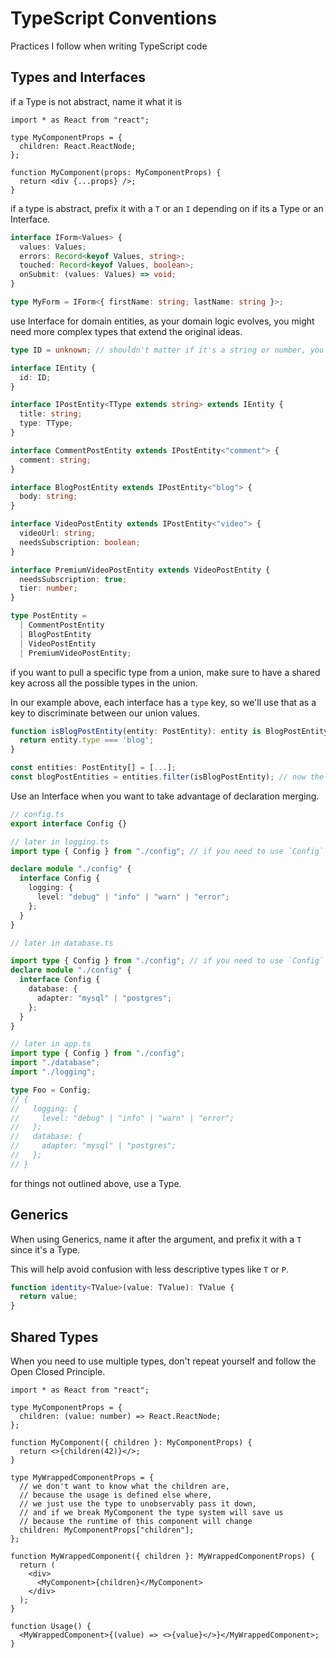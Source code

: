 # TypeScript Conventions

Practices I follow when writing TypeScript code

## Types and Interfaces

if a Type is not abstract, name it what it is

```tsx
import * as React from "react";

type MyComponentProps = {
  children: React.ReactNode;
};

function MyComponent(props: MyComponentProps) {
  return <div {...props} />;
}
```

if a type is abstract, prefix it with a `T` or an `I` depending on if its a Type or an Interface.

```ts
interface IForm<Values> {
  values: Values;
  errors: Record<keyof Values, string>;
  touched: Record<keyof Values, boolean>;
  onSubmit: (values: Values) => void;
}

type MyForm = IForm<{ firstName: string; lastName: string }>;
```

use Interface for domain entities, as your domain logic evolves, you might need more complex types that extend the original ideas.

```ts
type ID = unknown; // shouldn't matter if it's a string or number, you're not doing operations on it.

interface IEntity {
  id: ID;
}

interface IPostEntity<TType extends string> extends IEntity {
  title: string;
  type: TType;
}

interface CommentPostEntity extends IPostEntity<"comment"> {
  comment: string;
}

interface BlogPostEntity extends IPostEntity<"blog"> {
  body: string;
}

interface VideoPostEntity extends IPostEntity<"video"> {
  videoUrl: string;
  needsSubscription: boolean;
}

interface PremiumVideoPostEntity extends VideoPostEntity {
  needsSubscription: true;
  tier: number;
}

type PostEntity =
  | CommentPostEntity
  | BlogPostEntity
  | VideoPostEntity
  | PremiumVideoPostEntity;
```

if you want to pull a specific type from a union, make sure to have a shared key across all the possible types in the union.

In our example above, each interface has a `type` key, so we'll use that as a key to discriminate between our union values.


```ts
function isBlogPostEntity(entity: PostEntity): entity is BlogPostEntity {
  return entity.type === 'blog';
}

const entities: PostEntity[] = [...];
const blogPostEntities = entities.filter(isBlogPostEntity); // now the type should be BlogPostEntity[];
```


Use an Interface when you want to take advantage of declaration merging.

```ts
// config.ts
export interface Config {}

// later in logging.ts
import type { Config } from "./config"; // if you need to use `Config`

declare module "./config" {
  interface Config {
    logging: {
      level: "debug" | "info" | "warn" | "error";
    };
  }
}

// later in database.ts

import type { Config } from "./config"; // if you need to use `Config`
declare module "./config" {
  interface Config {
    database: {
      adapter: "mysql" | "postgres";
    };
  }
}

// later in app.ts
import type { Config } from "./config";
import "./database";
import "./logging";

type Foo = Config;
// {
//   logging: {
//     level: "debug" | "info" | "warn" | "error";
//   };
//   database: {
//     adapter: "mysql" | "postgres";
//   };
// }
```

for things not outlined above, use a Type.

## Generics

When using Generics, name it after the argument, and prefix it with a `T` since it's a Type.

This will help avoid confusion with less descriptive types like `T` or `P`.

```ts
function identity<TValue>(value: TValue): TValue {
  return value;
}
```

## Shared Types

When you need to use multiple types, don't repeat yourself and follow the Open Closed Principle.

```tsx
import * as React from "react";

type MyComponentProps = {
  children: (value: number) => React.ReactNode;
};

function MyComponent({ children }: MyComponentProps) {
  return <>{children(42)}</>;
}

type MyWrappedComponentProps = {
  // we don't want to know what the children are,
  // because the usage is defined else where,
  // we just use the type to unobservably pass it down,
  // and if we break MyComponent the type system will save us
  // because the runtime of this component will change
  children: MyComponentProps["children"];
};

function MyWrappedComponent({ children }: MyWrappedComponentProps) {
  return (
    <div>
      <MyComponent>{children}</MyComponent>
    </div>
  );
}

function Usage() {
  <MyWrappedComponent>{(value) => <>{value}</>}</MyWrappedComponent>;
}
```
